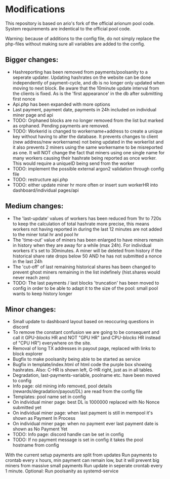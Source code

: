 # Modifications

This repository is based on ario's fork of the official arionum pool code.
System requirements are indentical to the official pool code. 

Warning: because of additions to the config file, do not simply replace the php-files without making sure all variables are added to the config. 

## Bigger changes:
- Hashreporting has been removed from payments/poolsanity to a seperate updater. Updating hashrates on the website can be done independently of payment-cycle, and db is no longer only updated when moving to next block. Be aware that the 10minute update interval from the clients is fixed. As is the 'first appearance' in the db after submitting first nonce
- Api.php has been expanded with more options
- Last payment, payment date, payments in 24h included on individual miner page and api
- TODO: Orphaned blocks are no longer removed from the list but marked as orphaned. Pending payments are removed. 
- TODO: Workerid is changed to workername+address to create a unique key without having to alter the database. It prevents changes to client (new address/new workername) not being updated in the workerlist and it also prevents 2 miners using the same workername to be misreported as one. It will NOT change the fact that miners using one single name for many workers causing their hashrate being reported as once worker. This would require a uniqueID being send from the worker
- TODO: implement the possible external argon2 validation through config file
- TODO: restructure api.php 
- TODO: either update miner hr more often or insert sum workerHR into dashboard/individual pages/api

## Medium changes:
- The 'last-update' values of workers has been reduced from 1hr to 720s to keep the calculation of total hashrate more precise, this means workers not having reported in during the last 12 minutes are not added to the miner total hr and pool hr
- The 'time-out' value of miners has been enlarged to have miners remain in history when they are away for a while (max 24h). For individual workers it's set to 30minutes. A miner will be deleted from history if the historical share rate drops below 50 AND he has not submitted a nonce in the last 24h
- The 'cut-off' of last remaining historical shares has been changed to prevent ghost miners remaining in the list indefinely (hist.shares would never reach zero)
- TODO: The last payments / last blocks 'truncation' has been moved to config in order to be able to adapt it to the size of the pool: small pool wants to keep history longer

## Minor changes:

- Small update to dashboard layout based on reoccuring questions in discord
- To remove the constant confusion we are going to be consequent and call it GPU-*blocks* HR and NOT "GPU HR" (and CPU-*blocks* HR instead of "CPU HR") everywhere on the site. 
- Removal of long TX addresses in payout page, replaced with links to block explorer
- Bugfix to make poolsanity being able to be started as service
- Bugfix in template/index.html of html code the purple box showing hashrates. Also: C-HR is shown left, G-HR right, just as in all tables. 
- Degradation, last-payments-variable, poolname etc. have been moved to config
- Info page: old mining info removed, pool details (rewards/degradation/payout/DL) are read from the config file
- Templates: pool name set in config
- On individual miner page: best DL is 1000000 replaced with No Nonce submitted yet
- On individual miner page: when last payment is still in mempool it's shown as Payment In Process
- On individual miner page: when no payment ever last payment date is shown as No Payment Yet
- TODO: Info page: discord handle can be set in config
- TODO: If no payment message is set in config it takes the pool hostname from config


With the current setup payments are split from updates
Run payments to crontab every x hours, min payment can remain low, but it will prevent big miners from massive small payments
Run update in seperate crontab every 1 minute. 
Optional: Run poolsanity as systemd-service

